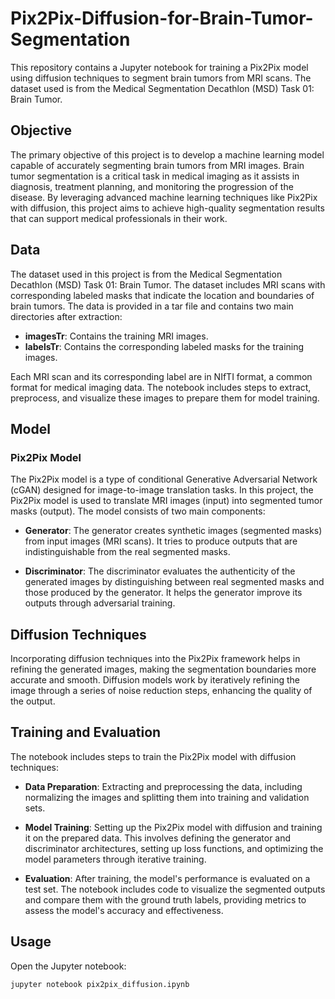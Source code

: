 # Pix2Pix-Diffusion-for-Brain-Tumor-Segmentation

This repository contains a Jupyter notebook for training a Pix2Pix model using diffusion techniques to segment brain tumors from MRI scans. The dataset used is from the Medical Segmentation Decathlon (MSD) Task 01: Brain Tumor.

## Objective

The primary objective of this project is to develop a machine learning model capable of accurately segmenting brain tumors from MRI images. Brain tumor segmentation is a critical task in medical imaging as it assists in diagnosis, treatment planning, and monitoring the progression of the disease. By leveraging advanced machine learning techniques like Pix2Pix with diffusion, this project aims to achieve high-quality segmentation results that can support medical professionals in their work.

## Data

The dataset used in this project is from the Medical Segmentation Decathlon (MSD) Task 01: Brain Tumor. The dataset includes MRI scans with corresponding labeled masks that indicate the location and boundaries of brain tumors. The data is provided in a tar file and contains two main directories after extraction:

- **imagesTr**: Contains the training MRI images.
- **labelsTr**: Contains the corresponding labeled masks for the training images.

Each MRI scan and its corresponding label are in NIfTI format, a common format for medical imaging data. The notebook includes steps to extract, preprocess, and visualize these images to prepare them for model training.

## Model

### Pix2Pix Model

The Pix2Pix model is a type of conditional Generative Adversarial Network (cGAN) designed for image-to-image translation tasks. In this project, the Pix2Pix model is used to translate MRI images (input) into segmented tumor masks (output). The model consists of two main components:

- **Generator**: The generator creates synthetic images (segmented masks) from input images (MRI scans). It tries to produce outputs that are indistinguishable from the real segmented masks.
  
- **Discriminator**: The discriminator evaluates the authenticity of the generated images by distinguishing between real segmented masks and those produced by the generator. It helps the generator improve its outputs through adversarial training.

## Diffusion Techniques

Incorporating diffusion techniques into the Pix2Pix framework helps in refining the generated images, making the segmentation boundaries more accurate and smooth. Diffusion models work by iteratively refining the image through a series of noise reduction steps, enhancing the quality of the output.

## Training and Evaluation

The notebook includes steps to train the Pix2Pix model with diffusion techniques:

- **Data Preparation**: Extracting and preprocessing the data, including normalizing the images and splitting them into training and validation sets.
  
- **Model Training**: Setting up the Pix2Pix model with diffusion and training it on the prepared data. This involves defining the generator and discriminator architectures, setting up loss functions, and optimizing the model parameters through iterative training.
  
- **Evaluation**: After training, the model's performance is evaluated on a test set. The notebook includes code to visualize the segmented outputs and compare them with the ground truth labels, providing metrics to assess the model's accuracy and effectiveness.

## Usage

Open the Jupyter notebook:

```bash
jupyter notebook pix2pix_diffusion.ipynb
